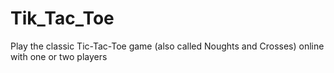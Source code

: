 # Tik_Tac_Toe
Play the classic Tic-Tac-Toe game (also called Noughts and Crosses) online with one or two players

